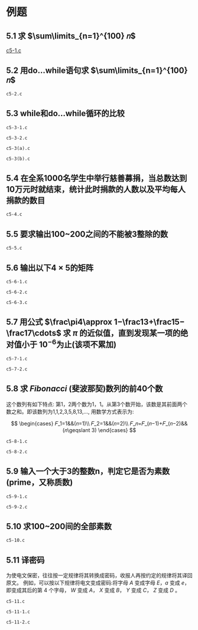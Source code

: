 # 例题

## 5.1 求 $\sum\limits_{n=1}^{100} 𝑛$

[c5-1.c](https://github.com/855InItialOct/TupFifthEdison/edit/main/chapter05/examples/c5-1.c)

## 5.2 用do...while语句求 $\sum\limits_{n=1}^{100}𝑛$

`c5-2.c`

## 5.3 while和do…while循环的比较

`c5-3-1.c`

`c5-3-2.c`

`c5-3(a).c`

`c5-3(b).c`

## 5.4 在全系1000名学生中举行慈善募捐，当总数达到10万元时就结束，统计此时捐款的人数以及平均每人捐款的数目

`c5-4.c`

## 5.5 要求输出100~200之间的不能被3整除的数

`c5-5.c`

## 5.6 输出以下4 $\times$ 5的矩阵

`c5-6-1.c`

`c5-6-2.c`

`c5-6-3.c`

## 5.7 用公式 $\frac\pi4\approx 1−\frac13+\frac15−\frac17\cdots$ 求 $\pi$ 的近似值，直到发现某一项的绝对值小于 $10^{-6}$为止(该项不累加)

`c5-7-1.c`

`c5-7-2.c`

## 5.8 求 $Fibonacci$ (斐波那契)数列的前40个数

这个数列有如下特点:
第1，2两个数为1，1。从第3个数开始，该数是其前面两个数之和。即该数列为1,1,2,3,5,8,13,...,
用数学方式表示为:

$$
\begin{cases}
𝐹_1=1&&(𝑛=1)\\
𝐹_2=1&&(𝑛=2)\\
𝐹_𝑛=𝐹_(𝑛−1)+𝐹_(𝑛−2)&&(𝑛\geqslant 3)
\end{cases}
$$ 

`c5-8-1.c`

`c5-8-2.c`

## 5.9 输入一个大于3的整数n，判定它是否为素数(prime，又称质数)

`c5-9-1.c`

`c5-9-2.c`

## 5.10 求100~200间的全部素数

`c5-10.c`

## 5.11 译密码

为使电文保密，往往按一定规律将其转换成密码，收报人再按约定的规律将其译回原文。
例如，可以按以下规律将电文变成密码:将字母 $A$ 变成字母 $E$，$a$ 变成 $e$，
即变成其后的第 $4$ 个字母， $W$ 变成 $A$， $X$ 变成 $B$， $Y$ 变成 $C$， $Z$ 变成 $D$ 。

`c5-11.c`

`c5-11-1.c`

`c5-11-2.c`
